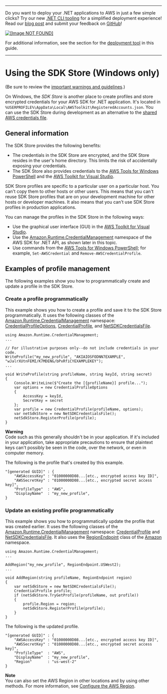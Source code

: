 --------

Do you want to deploy your \.NET applications to AWS in just a few simple clicks? Try our new [\.NET CLI tooling](https://www.nuget.org/packages/AWS.Deploy.CLI/) for a simplified deployment experience\! Read our [blog post](https://aws.amazon.com/blogs/developer/reimagining-the-aws-net-deployment-experience/) and submit your feedback on [GitHub](https://github.com/aws/aws-dotnet-deploy)\!

 [ ![\[Image NOT FOUND\]](http://docs.aws.amazon.com/sdk-for-net/v3/developer-guide/images/BannerButton.png) ](https://github.com/aws/aws-dotnet-deploy/)

For additional information, see the section for the [deployment tool](https://docs.aws.amazon.com/sdk-for-net/v3/developer-guide/deployment-tool.html) in this guide\.

--------

# Using the SDK Store \(Windows only\)<a name="sdk-store"></a>

\(Be sure to review the [important warnings and guidelines](net-dg-config-creds-warnings-and-guidelines.md)\.\)

On Windows, the *SDK Store* is another place to create profiles and store encrypted credentials for your AWS SDK for \.NET application\. It's located in `%USERPROFILE%\AppData\Local\AWSToolkit\RegisteredAccounts.json`\. You can use the SDK Store during development as an alternative to the [shared AWS credentials file](creds-file.md)\.

## General information<a name="sdk-store-general-info"></a>

The SDK Store provides the following benefits:
+ The credentials in the SDK Store are encrypted, and the SDK Store resides in the user's home directory\. This limits the risk of accidentally exposing your credentials\.
+ The SDK Store also provides credentials to the [AWS Tools for Windows PowerShell](https://docs.aws.amazon.com/powershell/latest/userguide/) and the [AWS Toolkit for Visual Studio](https://docs.aws.amazon.com/AWSToolkitVS/latest/UserGuide/)\.

SDK Store profiles are specific to a particular user on a particular host\. You can't copy them to other hosts or other users\. This means that you can't reuse SDK Store profiles that are on your development machine for other hosts or developer machines\. It also means that you can't use SDK Store profiles in production applications\.

You can manage the profiles in the SDK Store in the following ways:
+ Use the graphical user interface \(GUI\) in the [AWS Toolkit for Visual Studio](https://docs.aws.amazon.com/toolkit-for-visual-studio/latest/user-guide/credentials.html)\.
+ Use the [Amazon\.Runtime\.CredentialManagement](https://docs.aws.amazon.com/sdkfornet/v3/apidocs/items/Runtime/NRuntimeCredentialManagement.html) namespace of the AWS SDK for \.NET API, as shown later in this topic\.
+ Use commands from the [AWS Tools for Windows PowerShell](https://docs.aws.amazon.com/powershell/latest/userguide/specifying-your-aws-credentials.html); for example, `Set-AWSCredential` and `Remove-AWSCredentialProfile`\.

## Examples of profile management<a name="sdk-store-examples"></a>

The following examples show you how to programmatically create and update a profile in the SDK Store\.

### Create a profile programmatically<a name="sdk-store-create-programmatically"></a>

This example shows you how to create a profile and save it to the SDK Store programmatically\. It uses the following classes of the [Amazon\.Runtime\.CredentialManagement](https://docs.aws.amazon.com/sdkfornet/v3/apidocs/items/Runtime/NRuntimeCredentialManagement.html) namespace: [CredentialProfileOptions](https://docs.aws.amazon.com/sdkfornet/v3/apidocs/items/Runtime/TCredentialProfileOptions.html), [CredentialProfile](https://docs.aws.amazon.com/sdkfornet/v3/apidocs/items/Runtime/TCredentialProfile.html), and [NetSDKCredentialsFile](https://docs.aws.amazon.com/sdkfornet/v3/apidocs/items/Runtime/TNetSDKCredentialsFile.html)\.

```
using Amazon.Runtime.CredentialManagement;
...

// For illustrative purposes only--do not include credentials in your code.
WriteProfile("my_new_profile", "AKIAIOSFODNN7EXAMPLE", "wJalrXUtnFEMI/K7MDENG/bPxRfiCYEXAMPLEKEY");
...

void WriteProfile(string profileName, string keyId, string secret)
{
    Console.WriteLine($"Create the [{profileName}] profile...");
    var options = new CredentialProfileOptions
    {
        AccessKey = keyId,
        SecretKey = secret
    };
    var profile = new CredentialProfile(profileName, options);
    var netSdkStore = new NetSDKCredentialsFile();
    netSdkStore.RegisterProfile(profile);
}
```

**Warning**  
Code such as this generally shouldn't be in your application\. If it's included in your application, take appropriate precautions to ensure that plaintext keys can't possibly be seen in the code, over the network, or even in computer memory\.

The following is the profile that's created by this example\.

```
"[generated GUID]" : {
    "AWSAccessKey" : "01000000D08...[etc., encrypted access key ID]",
    "AWSSecretKey" : "01000000D08...[etc., encrypted secret access key]",
    "ProfileType"  : "AWS",
    "DisplayName"  : "my_new_profile",
}
```

### Update an existing profile programmatically<a name="sdk-store-update-programmatically"></a>

This example shows you how to programmatically update the profile that was created earlier\. It uses the following classes of the [Amazon\.Runtime\.CredentialManagement](https://docs.aws.amazon.com/sdkfornet/v3/apidocs/items/Runtime/NRuntimeCredentialManagement.html) namespace: [CredentialProfile](https://docs.aws.amazon.com/sdkfornet/v3/apidocs/items/Runtime/TCredentialProfile.html) and [NetSDKCredentialsFile](https://docs.aws.amazon.com/sdkfornet/v3/apidocs/items/Runtime/TNetSDKCredentialsFile.html)\. It also uses the [RegionEndpoint](https://docs.aws.amazon.com/sdkfornet/v3/apidocs/items/Amazon/TRegionEndpoint.html) class of the [Amazon](https://docs.aws.amazon.com/sdkfornet/v3/apidocs/items/Amazon/N.html) namespace\.

```
using Amazon.Runtime.CredentialManagement;
...

AddRegion("my_new_profile", RegionEndpoint.USWest2);
...

void AddRegion(string profileName, RegionEndpoint region)
{
    var netSdkStore = new NetSDKCredentialsFile();
    CredentialProfile profile;
    if (netSdkStore.TryGetProfile(profileName, out profile))
    {
        profile.Region = region;
        netSdkStore.RegisterProfile(profile);
    }
}
```

The following is the updated profile\.

```
"[generated GUID]" : {
    "AWSAccessKey" : "01000000D08...[etc., encrypted access key ID]",
    "AWSSecretKey" : "01000000D08...[etc., encrypted secret access key]",
    "ProfileType"  : "AWS",
    "DisplayName"  : "my_new_profile",
    "Region"       : "us-west-2"
}
```

**Note**  
You can also set the AWS Region in other locations and by using other methods\. For more information, see [Configure the AWS Region](net-dg-region-selection.md)\.